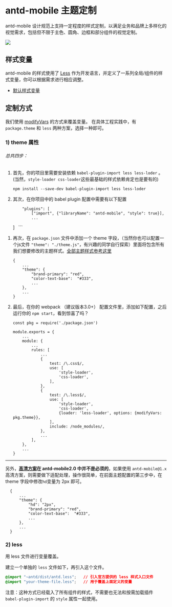 # antd-mobile 主题定制
antd-mobile 设计规范上支持一定程度的样式定制，以满足业务和品牌上多样化的视觉需求，包括但不限于主色、圆角、边框和部分组件的视觉定制。

![](https://gw.alipayobjects.com/zos/rmsportal/pinkfuSuBGRhJFugFdmO.png)

## 样式变量

antd-mobile 的样式使用了 [Less](http://lesscss.org/) 作为开发语言，并定义了一系列全局/组件的样式变量，你可以根据需求进行相应调整。

- [默认样式变量](https://github.com/ant-design/ant-design-mobile/blob/master/components/style/themes/default.less)

## 定制方式

我们使用 [modifyVars](http://lesscss.org/usage/#using-less-in-the-browser-modify-variables) 的方式来覆盖变量。
在具体工程实践中，有 `package.theme` 和 `less` 两种方案，选择一种即可。

### 1) theme 属性
###### 总共四步：
1. 首先，你的项目里需要安装依赖 `babel-plugin-import less less-loder` 。(当然，`style-loader css-loader`这些最基础的样式依赖肯定也是要有的)

    ```
    npm install --save-dev babel-plugin-import less less-loder
    ```
1. 其次，在你项目中的 babel plugin 配置中需要有以下配置

    ```
        "plugins": [
            ["import", {"libraryName": "antd-mobile", "style": true}],
            ...
        ]
    ```
1. 再次，在 `package.json` 文件中添加一个 theme 字段，（当然你也可以配置一个js文件 `"theme": "./theme.js"`，有兴趣的同学自行探索）里面将包含所有我们想要修改的主题样式。[全部主题样式参考这里](https://github.com/ant-design/ant-design-mobile/blob/master/components/style/themes/default.less)
    ```
    {  
        ...
        "theme": {
            "brand-primary": "red",
            "color-text-base":  "#333",
            ...
        },
        ...
    }
    ```

1. 最后，在你的 webpack （建议版本3.0+） 配置文件里，添加如下配置，之后运行你的 `npm start`，看到惊喜了吗？
    ```
    const pkg = require('./package.json')

    module.exports = {
        ...
        module: {
            ...
            rules: [
                ...
                {
                    test: /\.css$/,
                    use: [
                        'style-loader',
                        'css-loader',
                    ],
                },
                {
                    test: /\.less$/,
                    use: [
                        'style-loader',
                        'css-loader',
                        {loader: 'less-loader', options: {modifyVars: pkg.theme}},
                    ],
                    include: /node_modules/,
                },
                ...
            ],
        },
        ...
    }
   ```
---
另外，**[高清方案](https://github.com/ant-design/ant-design-mobile/wiki/HD)在 antd-mobile2.0 中并不是必须的**，如果使用 `antd-mobile@1.x` 高清方案，则需要做下适配处理，操作很简单，在前面主题配置的第三步中，在 theme 字段中修改`hd`变量为 2px 即可。
```
  {
      ...
      "theme": {
          "hd": "2px",
          "brand-primary": "red",
          "color-text-base":  "#333",
          ...
      },
      ...
  }
  ```

### 2) less

用 less 文件进行变量覆盖。

建立一个单独的 `less` 文件如下，再引入这个文件。

   ```css
   @import "~antd/dist/antd.less";   // 引入官方提供的 less 样式入口文件
   @import "your-theme-file.less";   // 用于覆盖上面定义的变量
   ```

注意：这种方式已经载入了所有组件的样式，不需要也无法和按需加载插件 `babel-plugin-import` 的 `style` 属性一起使用。
